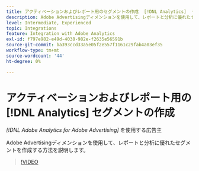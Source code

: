 ```yaml
---
title: アクティベーションおよびレポート用のセグメントの作成  [!DNL Analytics]  セグメント
description: Adobe Advertisingディメンションを使用して、レポートと分析に優れたセグメントを作成する方法を説明します。
level: Intermediate, Experienced
topic: Integrations
feature: Integration with Adobe Analytics
exl-id: f797e982-e49d-4038-982e-f2635e56591b
source-git-commit: ba393ccd33a5e05f2e557f1161c29fab4a03ef35
workflow-type: tm+mt
source-wordcount: '44'
ht-degree: 0%

---
```


# アクティベーションおよびレポート用の [!DNL Analytics] セグメントの作成

*[!DNL Adobe Analytics for Adobe Advertising]* を使用する広告主

Adobe Advertisingディメンションを使用して、レポートと分析に優れたセグメントを作成する方法を説明します。

>[!VIDEO](https://video.tv.adobe.com/v/33916)
